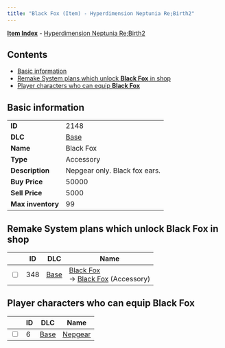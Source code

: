 ```yaml
---
title: "Black Fox (Item) - Hyperdimension Neptunia Re;Birth2"
---
```


[**Item Index**](/neptunia/rb2/item/index.html) - [Hyperdimension Neptunia Re;Birth2](/neptunia/rb2)

## Contents

- [Basic information](#basic-information)
- [Remake System plans which unlock **Black Fox** in shop](#remake-system-plans-which-unlock-black-fox-in-shop)
- [Player characters who can equip **Black Fox**](#player-characters-who-can-equip-black-fox)

## Basic information

|   |   |
| -- | -- |
| **ID** | 2148 |
| **DLC** | [Base](/neptunia/rb2/dlc/0-base.html) |
| **Name** | Black Fox |
| **Type** | Accessory |
| **Description** | Nepgear only. Black fox ears. |
| **Buy Price** | 50000 |
| **Sell Price** | 5000 |
| **Max inventory** | 99 |

## Remake System plans which unlock **Black Fox** in shop

|    | ID | DLC | Name |
| -- | -- | --- | ---- |
| <input type="checkbox" id="rb2-remake-0-348" class="trackbox" /> | 348 | [Base](/neptunia/rb2/dlc/0-base.html) | [Black Fox](/neptunia/rb2/remake/0-348-black-fox.html)<br />→ [Black Fox](/neptunia/rb2/item/0-2148-black-fox.html) (Accessory) |

## Player characters who can equip **Black Fox**

|    | ID | DLC | Name |
| -- | -- | --- | ---- |
| <input type="checkbox" id="rb2-player-0-6" class="trackbox" /> | 6 | [Base](/neptunia/rb2/dlc/0-base.html) | [Nepgear](/neptunia/rb2/player/0-6-nepgear.html) |